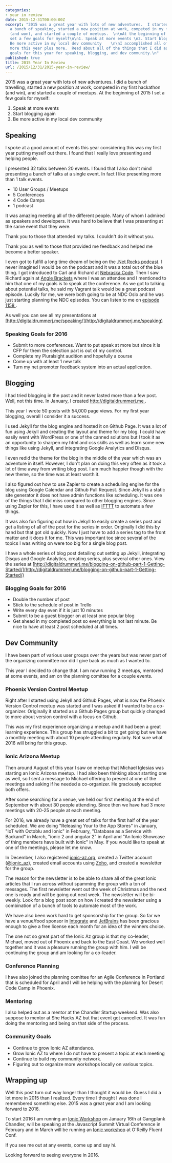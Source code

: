```yaml
---
categories:
- year in review
date: 2015-12-31T00:00:00Z
excerpt: "2015 was a great year with lots of new adventures.  I started a blog, did
  a bunch of speaking, started a new position at work, competed in my first hackathon
  (and won), and started a couple of meetups.  \n\nAt the beginning of 2015 I had
  set a few goals for myself\n\n1. Speak at more events \n2. Start blogging again\n3.
  Be more active in my local dev community    \n\nI accomplished all of my goals plus
  more this year plus more.  Read about all of the things that I did as well as my
  goals for this year for speaking, blogging, and dev community.\n"
published: true
title: 2015 Year In Review
url: /2015/12/31/2015-year-in-review/
---
```


2015 was a great year with lots of new adventures.   I did a bunch of travelling, started a new position at work, competed in my first hackathon (and win), and started a couple of meetups.  At the beginning of 2015 I set a few goals for myself: 

1. Speak at more events 
2. Start blogging again
3. Be more active in my local dev community

## Speaking 

I spoke at a good amount of events this year considering this was my first year putting myself out there.   I found that I really love presenting and helping people.  

I presented 32 talks between 20 events.  I found that I also don't mind presenting a bunch of talks at a single event.  In fact I like presenting more than 1 talk  events.

* 10 User Groups / Meetups
* 5 Conferences
* 4 Code Camps 
* 1 podcast 

It was amazing meeting all of the different people.  Many of whom I admired as speakers and developers.  It was hard to believe that I was presenting at the same event that they were.  

Thank you to those that attended my talks.  I couldn't do it without you.  

Thank you as well to those that provided me feedback and helped me become a better speaker.   

I even got to fulfill a long time dream of being on the [.Net Rocks podcast](http://dotnetrocks.com).  I never imagined I would be on the podcast and it was a total out of the blue thing.  I got introduced to Carl and Richard at [Nebraska Code](http://nebraskacode.com).  Then I saw Richard again at [Angle Brackets](http://anglebrackets.org) where I was an attendee and I mentioned to him that one of my goals is to speak at the conference.  As we got to talking about potential talks, he said my Vagrant talk would be a great podcast episode.  Luckily for me, we were both going to be at NDC Oslo and he was just starting planning the NDC episodes.  You can listen to me on [episode 1158 ](https://www.dotnetrocks.com/?show=1158).

As well you can see all my  presentations at [http://digitaldrummerj.me/speaking/](http://digitaldrummerj.me/speaking) 

### Speaking Goals for 2016

* Submit to more conferences.  Want to put speak at more but since it is CFP for them the selection part is out of my control.
* Complete my Pluralsight audition and hopefully a course
* Come up with at least 1 new talk
* Turn my net promoter feedback system into an actual application. 

## Blogging 

I had tried blogging in the past and it never lasted more than a few post.  Well, not this time.  In January, I created [http://digitaldrummerj.me ](http://digitaldrummerj.me ).

This year I wrote 50 posts with 54,000 page views.  For my first year blogging, overall I consider it a success.    

I used Jekyll for the blog engine and hosted it on Github Page.  It was a lot of fun using Jekyll and creating the layout and theme for my blog.  I could have easily went with WordPress or one of the canned solutions but I took it as an opportunity to sharpen my html and css skills as well as learn some new things like using Jekyll, and integrating Google Analytics and Disqus.  

I even redid the theme for the blog in the middle of the year which was an adventure in itself.  However, I don't plan on doing this very often as it took a lot of time away from writing blog post.  I  am much happier though with the new theme, so the time was at least worth it. 

I also figured out how to use Zapier to create a scheduling engine for the blog using Google Calendar and Github Pull Request.  Since Jekyll is a static site generator it does not have admin functions like scheduling.  It was one of the things that I did miss compared to other blogging engines.  Since using Zapier for this, I have used it as well as [IFTTT](http://ifttt.com) to automate a few things.  

It was also fun figuring out how in Jekyll to easily create a series post and get a listing of all of the post for the series in order.   Originally I did this by hand but that got old quickly.  Now I just have to add a series tag to the front matter and it does it for me.  This was important toe since several of the topics I was writing on were too big for a single blog post.  

I have a whole series of blog post detailing out setting up Jekyll, integrating Disqus and Google Analytics, creating series, plus several other ones.  View the series at [http://digitaldrummerj.me/blogging-on-github-part-1-Getting-Started/](http://digitaldrummerj.me/blogging-on-github-part-1-Getting-Started/)

### Blogging Goals for 2016

* Double the number of post
* Stick to the schedule of post in Trello
* Write every day even if it is just 10 minutes
* Submit  to be a guest blogger on at least one popular blog
* Get ahead in my  completed post so everything is not last minute.  Be nice to have at least 2 post scheduled at all times.  

## Dev Community

I have been part of various user groups over the years but was never part of the organizing committee nor did I give back as much as I wanted to. 

This year I decided to change that.  I am now running 2 meetups, mentored at some events, and am on the planning comittee for a couple events. 

### Phoenix Version Control Meetup 

Right after I started using Jekyll and Github Pages, what is now the Phoenix Version Control meetup was started and I was asked if I wanted to be a co-organizer.  Originally it started as a Github Pages group but quickly changed to more about version control with a focus on Github.  

This was my first experience organizing a meetup and it had been a great learning experience.  This group has struggled a bit to get going but we have a monthly meeting with about 10 people attending regularly.   Not sure what 2016 will bring for this group.  

### Ionic Arizona Meetup 

Then around August of this year I saw on meetup that Michael Iglesias was starting an Ionic Arizona meetup.  I had also been thinking about starting one as well, so I sent a message  to Michael offering to present at one of the meetings and asking if he needed a co-organizer.  He graciously accepted both offers.  

After some searching for a venue, we held our first meeting at the end of September with about 30 people attending.  Since then we have had 3 more meetings with 20-25 people at each meeting.  

For 2016,  we already have a great set of talks for the first half of the year scheduled.   We are doing "Releasing Your to the App Stores" in January, "IoT with Octoblu and Ionic" in February, "Database as a Service with Backand" in March, "ionic 2 and angular 2" in April and "An Ionic Showcase of thing members have built with Ionic" in May.  If you would like to speak at one of the meetings, please let me know.  

In December, I  also registered [ionic-az.org](http://ionic-az.org), created a Twitter account ([@ionic_az](http://twitter.com/ionic_az)), created email accounts using [Zoho](http://zoho.com), and  created a newsletter for the group.  

The reason for the newsletter is to be able to share all of the great Ionic articles that I run across without spamming the group with a ton of messages.  The first newsletter went out the week of Christmas and the next one is ready and will be going out next week.  The newsletter will be bi-weekly.  Look for a blog post soon on how I created the newsletter using a combination of a bunch of tools to automate most of the work. 

We have also been work hard to get sponsorship for the group.  So far we have a venue/food sponsor in [Integrate](http://www.integrate.com) and [JetBrains](http://jetbrains.com) has been gracious enough to give a free license each month for an idea of the winners choice. 

The one not so great part of the Ionic Az group is that my co-leader, Michael, moved out of Phoenix and back to the East Coast.   We worked well together and it was a pleasure running the group with him.  I will be continuing the group and am looking for a co-leader.  

### Conference Planning 

I have also joined the planning comittee for an Agile Conference in Portland that is scheduled for April and I will be helping with the planning for Desert Code Camp in Phoenix.  

### Mentoring 

I also helped out as a mentor at the Chandler Startup weekend.   Was also suppose to mentor at She Hacks AZ but that event got cancelled.  It was fun doing the mentoring and being on that side of the process. 

### Community Goals

* Continue to grow Ionic AZ  attendance.
* Grow Ionic AZ to where I do not have to present a topic at each meeting
* Continue to build my community network. 
* Figuring out to organize more workshops locally on various topics.  

## Wrapping up

Well this post turn out way longer than I thought it would be.  Guess I did a lot more in 2015 than I realized.  Every time I thought I was done I remembered something else.  2015 was a great year and I am looking forward to 2016.  

To start 2016 I am running an [Ionic Workshop](https://www.eventbrite.com/e/use-your-existing-web-skills-to-create-native-mobile-applications-tickets-19830200664) on January 16th at Gangplank Chandler, will be speaking at the Javascript Summit Virtual Conference in February and  in March will be  running an [Ionic workshop](http://conferences.oreilly.com/fluent/javascript-html-us/public/schedule/speaker/219565) at O'Reilly Fluent Conf.  

If you see me out at any events, come up and say hi.  

Looking forward to seeing everyone in 2016.
